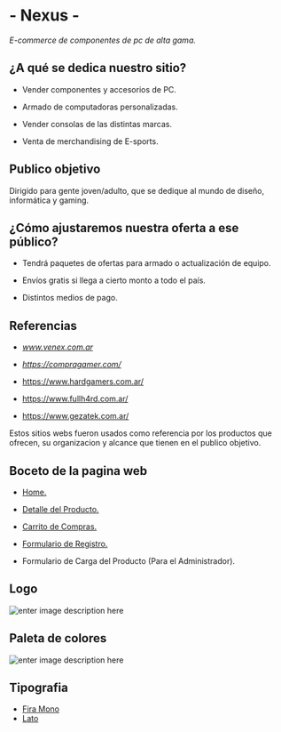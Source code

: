 # - Nexus -

  

*E-commerce de componentes de pc de alta gama.*

  

## ¿A qué se dedica nuestro sitio?

  

- Vender componentes y accesorios de PC.

- Armado de computadoras personalizadas.

- Vender consolas de las distintas marcas.

- Venta de merchandising de E-sports.

  

## Publico objetivo

  

Dirigido para gente joven/adulto, que se dedique al mundo de diseño, informática y gaming.

  

## ¿Cómo ajustaremos nuestra oferta a ese público?

  

- Tendrá paquetes de ofertas para armado o actualización de equipo.

- Envíos gratis si llega a cierto monto a todo el país.

- Distintos medios de pago.

  

  

## Referencias

  

-  *www.venex.com.ar*

-  *https://compragamer.com/*

- https://www.hardgamers.com.ar/

  

- https://www.fullh4rd.com.ar/

  

- https://www.gezatek.com.ar/

  

Estos sitios webs fueron usados como referencia por los productos que ofrecen, su organizacion y alcance que tienen en el publico objetivo.

  

## Boceto de la pagina web

- [Home.](https://marvelapp.com/e3c473e/screen/67886587)

- [Detalle del Producto.](https://marvelapp.com/e3c473e/screen/68072311)

- [Carrito de Compras.](https://marvelapp.com/e3c473e/screen/68072341)

- [Formulario de Registro.](https://marvelapp.com/project/4835963/screen/68072415)

- Formulario de Carga del Producto (Para el Administrador).
## Logo 

![enter image description here](https://i.imgur.com/9A5L3GT.png)

## Paleta de colores 

![enter image description here](https://i.imgur.com/DwH6rt7.png)

## Tipografia 

 - [Fira Mono](https://fonts.google.com/specimen/Fira+Mono?query=fira%20m)
 - [Lato](https://fonts.google.com/specimen/Lato?query=lat) 
